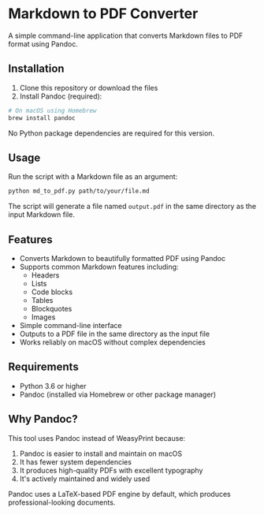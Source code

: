 # Markdown to PDF Converter

A simple command-line application that converts Markdown files to PDF format using Pandoc.

## Installation

1. Clone this repository or download the files
2. Install Pandoc (required):

```bash
# On macOS using Homebrew
brew install pandoc
```

No Python package dependencies are required for this version.

## Usage

Run the script with a Markdown file as an argument:

```bash
python md_to_pdf.py path/to/your/file.md
```

The script will generate a file named `output.pdf` in the same directory as the input Markdown file.

## Features

- Converts Markdown to beautifully formatted PDF using Pandoc
- Supports common Markdown features including:
  - Headers
  - Lists
  - Code blocks
  - Tables
  - Blockquotes
  - Images
- Simple command-line interface
- Outputs to a PDF file in the same directory as the input file
- Works reliably on macOS without complex dependencies

## Requirements

- Python 3.6 or higher
- Pandoc (installed via Homebrew or other package manager)

## Why Pandoc?

This tool uses Pandoc instead of WeasyPrint because:

1. Pandoc is easier to install and maintain on macOS
2. It has fewer system dependencies
3. It produces high-quality PDFs with excellent typography
4. It's actively maintained and widely used

Pandoc uses a LaTeX-based PDF engine by default, which produces professional-looking documents.
